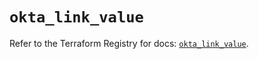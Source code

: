 # `okta_link_value`

Refer to the Terraform Registry for docs: [`okta_link_value`](https://registry.terraform.io/providers/okta/okta/4.7.0/docs/resources/link_value).
